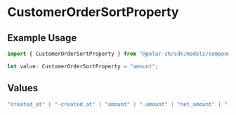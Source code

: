 # CustomerOrderSortProperty

## Example Usage

```typescript
import { CustomerOrderSortProperty } from "@polar-sh/sdk/models/components/customerordersortproperty.js";

let value: CustomerOrderSortProperty = "amount";
```

## Values

```typescript
"created_at" | "-created_at" | "amount" | "-amount" | "net_amount" | "-net_amount" | "product" | "-product" | "subscription" | "-subscription"
```